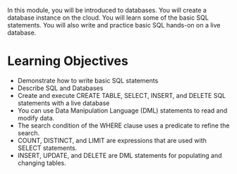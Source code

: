 In this module, you will be introduced to databases. You will create a database instance on the cloud. You will learn some of the basic SQL statements. You will also write and practice basic SQL hands-on on a live database.
# Learning Objectives
- Demonstrate how to write basic SQL statements
- Describe SQL and Databases
- Create and execute CREATE TABLE, SELECT, INSERT, and DELETE SQL statements with a live database
- You can use Data Manipulation Language (DML) statements to read and modify data. 
- The search condition of the WHERE clause uses a predicate to refine the search. 
- COUNT, DISTINCT, and LIMIT are expressions that are used with SELECT statements. 
- INSERT, UPDATE, and DELETE are DML statements for populating and changing tables. 
